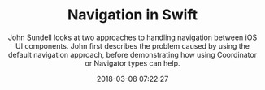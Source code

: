 ---
title: "Navigation in Swift"
subtitle: "John Sundell looks at two approaches to handling navigation between iOS UI components. John first describes the problem caused by using the default navigation approach, before demonstrating how using Coordinator or Navigator types can help."
tags: ["navigation"]
link: "https://www.swiftbysundell.com/posts/navigation-in-swift"
date: "2018-03-08 07:22:27"
---